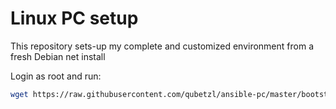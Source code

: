 # Linux PC setup

This repository sets-up my complete and customized environment from a fresh Debian net install

Login as root and run:
```bash
wget https://raw.githubusercontent.com/qubetzl/ansible-pc/master/bootstrap.bash && bash bootstrap.bash
```